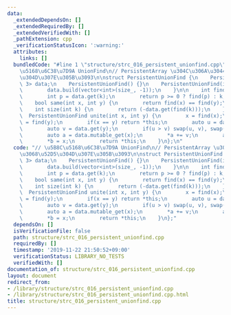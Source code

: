 ```yaml
---
data:
  _extendedDependsOn: []
  _extendedRequiredBy: []
  _extendedVerifiedWith: []
  _pathExtension: cpp
  _verificationStatusIcon: ':warning:'
  attributes:
    links: []
  bundledCode: "#line 1 \"structure/strc_016_persistent_unionfind.cpp\"\n// \u5B8C\
    \u5168\u6C38\u7D9A UnionFind\n// PersistentArray \u304C\u306A\u3044\u3068\u52D5\
    \u304D\u307E\u305B\u3093\n\nstruct PersistentUnionFind {\n    PersistentArray<int,\
    \ 3> data;\n    PersistentUnionFind() {}\n    PersistentUnionFind(int size_) {\n\
    \        data.build(vector<int>(size_, -1));\n    }\n\n    int find(int k) {\n\
    \        int p = data.get(k);\n        return p >= 0 ? find(p) : k;\n    }\n\n\
    \    bool same(int x, int y) {\n        return find(x) == find(y);\n    }\n\n\
    \    int size(int k) {\n        return (-data.get(find(k)));\n    }\n    \n  \
    \  PersistentUnionFind unite(int x, int y) {\n        x = find(x);\n        y\
    \ = find(y);\n        if(x == y) return *this;\n        auto u = data.get(x);\n\
    \        auto v = data.get(y);\n        if(u > v) swap(u, v), swap(x, y);\n\n\
    \        auto a = data.mutable_get(x);\n        *a += v;\n        auto b = data.mutable_get(y);\n\
    \        *b = x;\n        return *this;\n    }\n};\n"
  code: "// \u5B8C\u5168\u6C38\u7D9A UnionFind\n// PersistentArray \u304C\u306A\u3044\
    \u3068\u52D5\u304D\u307E\u305B\u3093\n\nstruct PersistentUnionFind {\n    PersistentArray<int,\
    \ 3> data;\n    PersistentUnionFind() {}\n    PersistentUnionFind(int size_) {\n\
    \        data.build(vector<int>(size_, -1));\n    }\n\n    int find(int k) {\n\
    \        int p = data.get(k);\n        return p >= 0 ? find(p) : k;\n    }\n\n\
    \    bool same(int x, int y) {\n        return find(x) == find(y);\n    }\n\n\
    \    int size(int k) {\n        return (-data.get(find(k)));\n    }\n    \n  \
    \  PersistentUnionFind unite(int x, int y) {\n        x = find(x);\n        y\
    \ = find(y);\n        if(x == y) return *this;\n        auto u = data.get(x);\n\
    \        auto v = data.get(y);\n        if(u > v) swap(u, v), swap(x, y);\n\n\
    \        auto a = data.mutable_get(x);\n        *a += v;\n        auto b = data.mutable_get(y);\n\
    \        *b = x;\n        return *this;\n    }\n};"
  dependsOn: []
  isVerificationFile: false
  path: structure/strc_016_persistent_unionfind.cpp
  requiredBy: []
  timestamp: '2019-11-22 21:50:52+09:00'
  verificationStatus: LIBRARY_NO_TESTS
  verifiedWith: []
documentation_of: structure/strc_016_persistent_unionfind.cpp
layout: document
redirect_from:
- /library/structure/strc_016_persistent_unionfind.cpp
- /library/structure/strc_016_persistent_unionfind.cpp.html
title: structure/strc_016_persistent_unionfind.cpp
---
```

